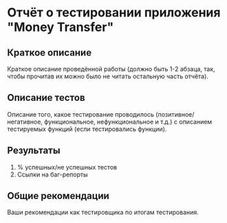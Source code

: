 # Отчёт о тестировании приложения "Money Transfer"

## Краткое описание

Краткое описание проведённой работы (должно быть 1-2 абзаца, так, чтобы прочитав их можно было не читать остальную часть отчёта).

## Описание тестов

Описание того, какое тестирование проводилось (позитивное/негативное, функциональное, нефункциональное и т.д.) с описанием тестируемых функций (если тестировались функции).

## Результаты

1. % успешных/не успешных тестов
2. Ссылки на баг-репорты

## Общие рекомендации

Ваши рекомендации как тестировщика по итогам тестирования.